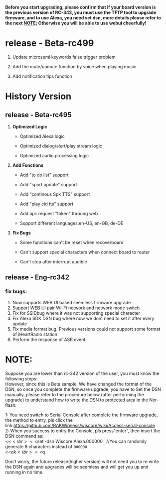 **Before you start upgrading, please confirm that if your board version is the
previous version of RC-342, you must use the TFTP tool to upgrade firmware, and
to use Alexa, you need set dsn, more details please refer to the next <a href="#note">NOTE</a>;
Otherwise you will be able to use webui cheerfully!**

# release - Beta-rc499

1. Update microsemi keywords false trigger problem

2. Add the mute/unmute function by voice when playing music

3. Add notification tips function

# History Version

## release - Beta-rc495

1. **Optimized Logic**
	
	* Optimized Alexa logic

	* Optimized dialog/alert/play stream logic
	
	* Optimized audio processing logic

2. **Add Functions**

	* Add "to do list" support

	* Add "sport update" support

	* Add "continous Spk TTS" support

	* Add "play cid tts" support

	* Add api: request "token" throung web

	* Support different languages:en-US, en-GB, de-DE

3. **Fix Bugs**
	
	* Some functions can't be reset when recoverboard

	* Can't support special characters when connect board to router 

	* Can't stop after interrupt audible


## release - Eng-rc342

### fix bugs:
1. Now supports WEB UI based seemless firmware upgrade</br>
2. Support WEB UI pair Wi-Fi network and network mode switch</br>
3. Fix for SSIDbug  where it was not supporting special character</br>
4. Fix Alexa SDK DSN bug where now we dont need to set it after every update</br>
5. Fix media format bug. Previous versions could not support some format of iHeartRadio station</br>
6. Perform the response of ASR event</br>

# NOTE:
<div id="note"></div>
Suppose you are lower than rc-342 version of the user, you must know the following steps:</br>
 However, since this is Beta sample, We have changed the format of the DSN, so once you complete the firmware upgrade, you have to Set the DSN manually, please refer to the procedure below (after performing the upgrade) to understand how to write the DSN to protected area in the Nor-flash:</br>

1: You need switch to Serial Console after complete the firmware upgrade, the method to entry, pls click the link:https://github.com/RAKWireless/wiscore/wiki/Access-serial-console </br>
2: When you success to entry the Console, pls press"enter", then insert the DSN command as:</br>
<<$</br>
<<$set -dsn Wiscore.Alexa.000000    //You can randomly generate 6 characters instead of `000000`</br>
<<$ok</br>
<<$q</br>

Don't worry, the future release(higher version) will not need you to re write the DSN again and upgrades will be seemless and will get you up and running in no time. </br>
